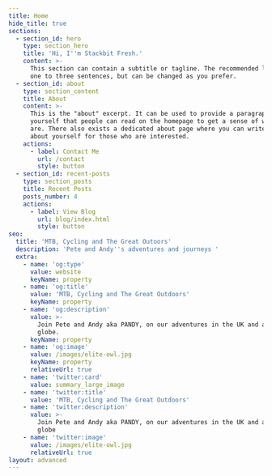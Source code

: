 ```yaml
---
title: Home
hide_title: true
sections:
  - section_id: hero
    type: section_hero
    title: 'Hi, I''m Stackbit Fresh.'
    content: >-
      This section can contain a subtitle or tagline. The recommended length is
      one to three sentences, but can be changed as you prefer.
  - section_id: about
    type: section_content
    title: About
    content: >-
      This is the "about" excerpt. It can be used to provide a paragraph about
      yourself that people can read on the homepage to get a sense of who you
      are. There also exists a dedicated about page where you can write more
      about yourself for those who are interested.
    actions:
      - label: Contact Me
        url: /contact
        style: button
  - section_id: recent-posts
    type: section_posts
    title: Recent Posts
    posts_number: 4
    actions:
      - label: View Blog
        url: blog/index.html
        style: button
seo:
  title: 'MTB, Cycling and The Great Outoors'
  description: 'Pete and Andy''s adventures and journeys '
  extra:
    - name: 'og:type'
      value: website
      keyName: property
    - name: 'og:title'
      value: 'MTB, Cycling and The Great Outdoors'
      keyName: property
    - name: 'og:description'
      value: >-
        Join Pete and Andy aka PANDY, on our adventures in the UK and across the
        globe.
      keyName: property
    - name: 'og:image'
      value: /images/elite-owl.jpg
      keyName: property
      relativeUrl: true
    - name: 'twitter:card'
      value: summary_large_image
    - name: 'twitter:title'
      value: 'MTB, Cycling and The Great Outdoors'
    - name: 'twitter:description'
      value: >-
        Join Pete and Andy aka PANDY, on our adventures in the UK and across the
        globe
    - name: 'twitter:image'
      value: /images/elite-owl.jpg
      relativeUrl: true
layout: advanced
---
```

